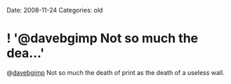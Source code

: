 Date: 2008-11-24
Categories: old

# ! '@davebgimp Not so much the dea...'

@<a href="http://twitter.com/davebgimp">davebgimp</a> Not so much the death of print as the death of a useless wall.
